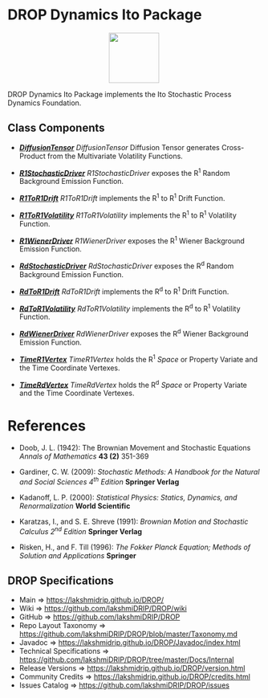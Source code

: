 # DROP Dynamics Ito Package

<p align="center"><img src="https://github.com/lakshmiDRIP/DROP/blob/master/DRIP_Logo.gif?raw=true" width="100"></p>

DROP Dynamics Ito Package implements the Ito Stochastic Process Dynamics Foundation.


## Class Components

 * [***DiffusionTensor***](https://github.com/lakshmiDRIP/DROP/tree/master/src/main/java/org/drip/dynamics/ito/DiffusionTensor.java)
 <i>DiffusionTensor</i> Diffusion Tensor generates Cross-Product from the Multivariate Volatility Functions.

 * [***R1StochasticDriver***](https://github.com/lakshmiDRIP/DROP/tree/master/src/main/java/org/drip/dynamics/ito/R1StochasticDriver.java)
 <i>R1StochasticDriver</i> exposes the R<sup>1</sup> Random Background Emission Function.

 * [***R1ToR1Drift***](https://github.com/lakshmiDRIP/DROP/tree/master/src/main/java/org/drip/dynamics/ito/R1ToR1Drift.java)
 <i>R1ToR1Drift</i> implements the R<sup>1</sup> to R<sup>1</sup> Drift Function.

 * [***R1ToR1Volatility***](https://github.com/lakshmiDRIP/DROP/tree/master/src/main/java/org/drip/dynamics/ito/R1ToR1Volatility.java)
 <i>R1ToR1Volatility</i> implements the R<sup>1</sup> to R<sup>1</sup> Volatility Function.

 * [***R1WienerDriver***](https://github.com/lakshmiDRIP/DROP/tree/master/src/main/java/org/drip/dynamics/ito/R1WienerDriver.java)
 <i>R1WienerDriver</i> exposes the R<sup>1</sup> Wiener Background Emission Function.

 * [***RdStochasticDriver***](https://github.com/lakshmiDRIP/DROP/tree/master/src/main/java/org/drip/dynamics/ito/RdStochasticDriver.java)
 <i>RdStochasticDriver</i> exposes the R<sup>d</sup> Random Background Emission Function.

 * [***RdToR1Drift***](https://github.com/lakshmiDRIP/DROP/tree/master/src/main/java/org/drip/dynamics/ito/RdToR1Drift.java)
 <i>RdToR1Drift</i> implements the R<sup>d</sup> to R<sup>1</sup> Drift Function.

 * [***RdToR1Volatility***](https://github.com/lakshmiDRIP/DROP/tree/master/src/main/java/org/drip/dynamics/ito/RdToR1Volatility.java)
 <i>RdToR1Volatility</i> implements the R<sup>d</sup> to R<sup>1</sup> Volatility Function.

 * [***RdWienerDriver***](https://github.com/lakshmiDRIP/DROP/tree/master/src/main/java/org/drip/dynamics/ito/RdWienerDriver.java)
 <i>RdWienerDriver</i> exposes the R<sup>d</sup> Wiener Background Emission Function.

 * [***TimeR1Vertex***](https://github.com/lakshmiDRIP/DROP/tree/master/src/main/java/org/drip/dynamics/ito/TimeR1Vertex.java)
 <i>TimeR1Vertex</i> holds the R<sup>1</sup> <i>Space</i> or Property Variate and the Time Coordinate Vertexes.

 * [***TimeRdVertex***](https://github.com/lakshmiDRIP/DROP/tree/master/src/main/java/org/drip/dynamics/ito/TimeRdVertex.java)
 <i>TimeRdVertex</i> holds the R<sup>d</sup> <i>Space</i> or Property Variate and the Time Coordinate Vertexes.


# References

 * Doob, J. L. (1942): The Brownian Movement and Stochastic Equations <i>Annals of Mathematics</i> <b>43 (2)</b> 351-369

 * Gardiner, C. W. (2009): <i>Stochastic Methods: A Handbook for the Natural and Social Sciences 4<sup>th</sup> Edition</i> <b>Springer Verlag</b>

 * Kadanoff, L. P. (2000): <i>Statistical Physics: Statics, Dynamics, and Renormalization</i> <b>World Scientific</b>

 * Karatzas, I., and S. E. Shreve (1991): <i>Brownian Motion and Stochastic Calculus 2<sup>nd</sup> Edition</i> <b>Springer Verlag</b>

 * Risken, H., and F. Till (1996): <i>The Fokker Planck Equation; Methods of Solution and Applications</i> <b>Springer</b>


## DROP Specifications

 * Main                     => https://lakshmidrip.github.io/DROP/
 * Wiki                     => https://github.com/lakshmiDRIP/DROP/wiki
 * GitHub                   => https://github.com/lakshmiDRIP/DROP
 * Repo Layout Taxonomy     => https://github.com/lakshmiDRIP/DROP/blob/master/Taxonomy.md
 * Javadoc                  => https://lakshmidrip.github.io/DROP/Javadoc/index.html
 * Technical Specifications => https://github.com/lakshmiDRIP/DROP/tree/master/Docs/Internal
 * Release Versions         => https://lakshmidrip.github.io/DROP/version.html
 * Community Credits        => https://lakshmidrip.github.io/DROP/credits.html
 * Issues Catalog           => https://github.com/lakshmiDRIP/DROP/issues
